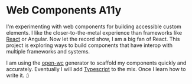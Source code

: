 # Web Components A11y
I'm experimenting with web components for building accessible custom elements. I
like the closer-to-the-metal experience than frameworks like
[React](https://reactjs.org) or Angular.
Now let the record show, I am a big fan of React. This project is exploring ways
to build components that have interop with multiple frameworks and systems.

I am using the [open-wc](https://open-wc.org) generator to scaffold my
components quickly and accurately. Eventually I will add
[Typescript](https://typescriptlang.org) to the mix. Once I learn how to write
it. :)
